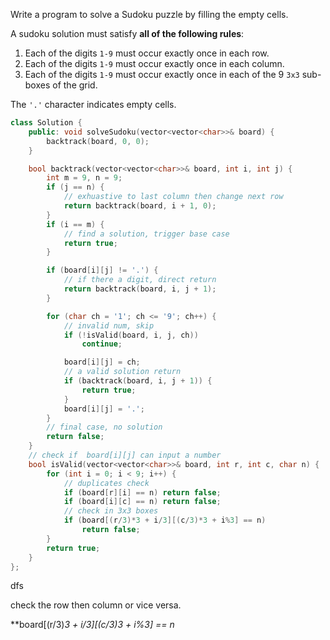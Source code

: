 Write a program to solve a Sudoku puzzle by filling the empty cells.

A sudoku solution must satisfy **all of the following rules**:

1. Each of the digits `1-9` must occur exactly once in each row.
2. Each of the digits `1-9` must occur exactly once in each column.
3. Each of the digits `1-9` must occur exactly once in each of the 9 `3x3` sub-boxes of the grid.

The `'.'` character indicates empty cells.

```c++
class Solution {
    public: void solveSudoku(vector<vector<char>>& board) {
        backtrack(board, 0, 0);
    }

    bool backtrack(vector<vector<char>>& board, int i, int j) {
        int m = 9, n = 9;
        if (j == n) {
            // exhuastive to last column then change next row
            return backtrack(board, i + 1, 0);
        }
        if (i == m) {
            // find a solution, trigger base case
            return true;
        }

        if (board[i][j] != '.') {
            // if there a digit, direct return
            return backtrack(board, i, j + 1);
        }

        for (char ch = '1'; ch <= '9'; ch++) {
            // invalid num, skip
            if (!isValid(board, i, j, ch))
                continue;

            board[i][j] = ch;
            // a valid solution return
            if (backtrack(board, i, j + 1)) {
                return true;
            }
            board[i][j] = '.';
        }
        // final case, no solution
        return false;
    }
    // check if  board[i][j] can input a number
    bool isValid(vector<vector<char>>& board, int r, int c, char n) {
        for (int i = 0; i < 9; i++) {
            // duplicates check
            if (board[r][i] == n) return false;
            if (board[i][c] == n) return false;
            // check in 3x3 boxes
            if (board[(r/3)*3 + i/3][(c/3)*3 + i%3] == n)
                return false;
        }
        return true;
    }
};

```

dfs 

check the row then column or vice versa.

**board[(r/3)*3 + i/3][(c/3)*3 + i%3] == n**